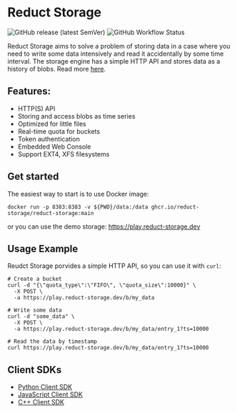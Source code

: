 # Reduct Storage

![GitHub release (latest SemVer)](https://img.shields.io/github/v/release/reduct-storage/reduct-storage)
![GitHub Workflow Status](https://img.shields.io/github/workflow/status/reduct-storage/reduct-storage/ci)


Reduct Storage aims to solve a problem of storing data in a case where you need to write some data intensively and read it accidentally by some time interval. 
The storage engine has a simple HTTP API and stores data as a history of blobs. Read more [here](https://docs.reduct-storage.dev/).

## Features:

* HTTP(S) API
* Storing and access blobs as time series
* Optimized for little files
* Real-time quota for buckets
* Token authentication
* Embedded Web Console
* Support EXT4, XFS filesystems

## Get started

The easiest way to start is to use Docker image:

```shell
docker run -p 8383:8383 -v ${PWD}/data:/data ghcr.io/reduct-storage/reduct-storage:main
```

or you can use the demo storage: https://play.reduct-storage.dev

## Usage Example

Reudct Storage porvides a simple HTTP API, so you can use it with `curl`:

```
# Create a bucket
curl -d "{\"quota_type\":\"FIFO\", \"quota_size\":10000}" \
  -X POST \
  -a https://play.reduct-storage.dev/b/my_data

# Write some data
curl -d "some_data" \
  -X POST \
  -a https://play.reduct-storage.dev/b/my_data/entry_1?ts=10000

# Read the data by timestamp
curl https://play.reduct-storage.dev/b/my_data/entry_1?ts=10000
```

##  Client SDKs

* [Python Client SDK](https://github.com/reduct-storage/reduct-py)
* [JavaScript Client SDK](https://github.com/reduct-storage/reduct-js)
* [C++ Client SDK](https://github.com/reduct-storage/reduct-cpp)
